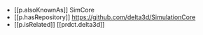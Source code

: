


- [[p.alsoKnownAs]] SimCore
- [[p.hasRepository]] https://github.com/delta3d/SimulationCore
- [[p.isRelated]] [[prdct.delta3d]]
